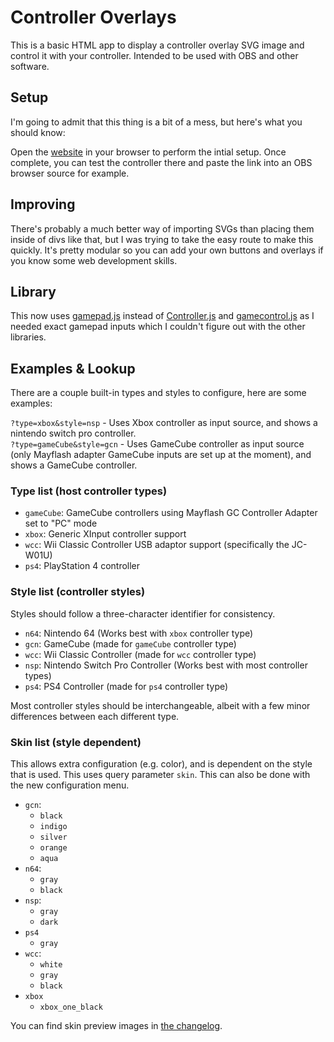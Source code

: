 # Controller Overlays

This is a basic HTML app to display a controller overlay SVG image and control it with your controller. Intended to be used with OBS and other software.

## Setup

I'm going to admit that this thing is a bit of a mess, but here's what you should know:

Open the [website](https://ctrl.nxw.pw/) in your browser to perform the intial setup. Once complete, you can test the controller there and paste the link into an OBS browser source for example.

## Improving

There's probably a much better way of importing SVGs than placing them inside of divs like that, but I was trying to take the easy route to make this quickly. It's pretty modular so you can add your own buttons and overlays if you know some web development skills.

## Library

This now uses [gamepad.js](https://github.com/Tom32i/gamepad.js) instead of [Controller.js](https://github.com/samiare/Controller.js) and [gamecontrol.js](https://github.com/alvaromontoro/gamecontroller.js) as I needed exact gamepad inputs which I couldn't figure out with the other libraries.

## Examples & Lookup

There are a couple built-in types and styles to configure, here are some examples:

`?type=xbox&style=nsp` - Uses Xbox controller as input source, and shows a nintendo switch pro controller.   
`?type=gameCube&style=gcn` - Uses GameCube controller as input source (only Mayflash adapter GameCube inputs are set up at the moment), and shows a GameCube controller.

### Type list (host controller types)

- `gameCube`: GameCube controllers using Mayflash GC Controller Adapter set to "PC" mode
- `xbox`: Generic XInput controller support
- `wcc`: Wii Classic Controller USB adaptor support (specifically the JC-W01U)
- `ps4`: PlayStation 4 controller

### Style list (controller styles)

Styles should follow a three-character identifier for consistency.

- `n64`: Nintendo 64 (Works best with `xbox` controller type)
- `gcn`: GameCube (made for `gameCube` controller type)
- `wcc`: Wii Classic Controller (made for `wcc` controller type)
- `nsp`: Nintendo Switch Pro Controller (Works best with most controller types)
- `ps4`: PS4 Controller (made for `ps4` controller type)

Most controller styles should be interchangeable, albeit with a few minor differences between each different type.

### Skin list (style dependent)

This allows extra configuration (e.g. color), and is dependent on the style that is used. This uses query parameter `skin`. This can also be done with the new configuration menu.

- `gcn`:
  - `black`   
  - `indigo`   
  - `silver`   
  - `orange`   
  - `aqua`   
- `n64`:
  - `gray`   
  - `black`   
- `nsp`:
  - `gray`   
  - `dark`
- `ps4`
  - `gray`
- `wcc`:
  - `white`   
  - `gray`   
  - `black`   
- `xbox`
  - `xbox_one_black`

You can find skin preview images in [the changelog](CHANGELOG.md#new-skins-in-v102).